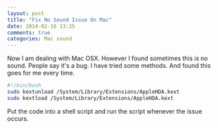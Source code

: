 ```yaml
---
layout: post
title: "Fix No Sound Issue On Mac"
date: 2014-02-16 13:25
comments: true
categories: Mac sound
---
```

Now I am dealing with Mac OSX. However I found sometimes this is no sound. People say it's a bug. I have tried some methods. And found this goes for me every time. 
```bash
#!/bin/bash
sudo kextunload /System/Library/Extensions/AppleHDA.kext
sudo kextload /System/Library/Extensions/AppleHDA.kext
```
Put the code into a shell script and run the script whenever the issue occurs.
